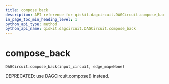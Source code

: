 ```yaml
---
title: compose_back
description: API reference for qiskit.dagcircuit.DAGCircuit.compose_back
in_page_toc_min_heading_level: 1
python_api_type: method
python_api_name: qiskit.dagcircuit.DAGCircuit.compose_back
---
```


# compose\_back

<span id="qiskit.dagcircuit.DAGCircuit.compose_back" />

`DAGCircuit.compose_back(input_circuit, edge_map=None)`

DEPRECATED: use DAGCircuit.compose() instead.

